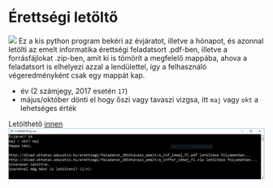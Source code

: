 # Érettségi letöltő
![](https://imgur.com/DS7qQay)
Ez a kis python program bekéri az évjáratot, illetve a hónapot, és azonnal letölti az emelt informatika érettségi feladatsort .pdf-ben, illetve a forrásfájlokat .zip-ben, amit ki is tömörít a megfelelő mappába, ahova a feladatsort is elhelyezi azzal a lendülettel, így a felhasználó végeredményként csak egy mappát kap.

 - év (2 számjegy, 2017 esetén `17`)
 - május/október dönti el hogy őszi vagy tavaszi vizgsa, itt `maj` vagy `okt` a lehetséges érték

Letölthető [innen](https://github.com/MatyiFKBT/erettsegi/releases)
![egy kis screenshot](https://raw.githubusercontent.com/MatyiFKBT/erettsegi/master/screenshot.PNG)
